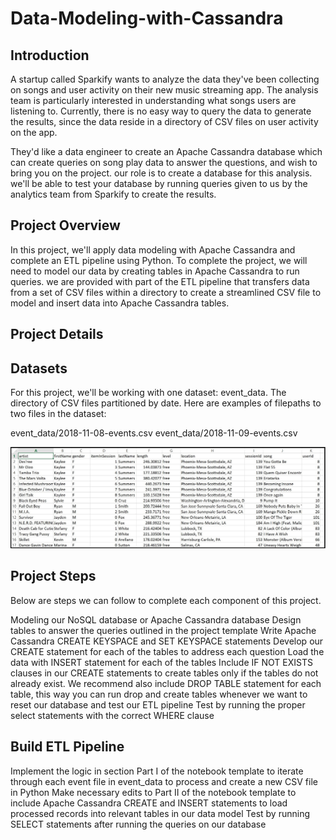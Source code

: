 # Data-Modeling-with-Cassandra

## Introduction
A startup called Sparkify wants to analyze the data they've been collecting on songs and user activity on their new music streaming app.
The analysis team is particularly interested in understanding what songs users are listening to. Currently, there is no easy way to query the data to generate the results,
since the data reside in a directory of CSV files on user activity on the app.

They'd like a data engineer to create an Apache Cassandra database which can create queries on song play data to answer the questions, and wish to bring you on the project.
our role is to create a database for this analysis. we'll be able to test your database by running queries given to us by the analytics team from Sparkify to create the results.


## Project Overview
In this project, we'll apply data modeling with Apache Cassandra and complete an ETL pipeline using Python. To complete the project, we will need to model our data by creating tables in Apache Cassandra to run queries.
we are provided with part of the ETL pipeline that transfers data from a set of CSV files within a directory 
to create a streamlined CSV file to model and insert data into Apache Cassandra tables.

## Project Details

## Datasets
For this project, we'll be working with one dataset: event_data. The directory of CSV files partitioned by date. Here are examples of filepaths to two files in the dataset:

event_data/2018-11-08-events.csv
event_data/2018-11-09-events.csv

![](images/image_event_datafile_new.jpg)


## Project Steps
Below are steps we can follow to complete each component of this project.

Modeling our NoSQL database or Apache Cassandra database
Design tables to answer the queries outlined in the project template
Write Apache Cassandra CREATE KEYSPACE and SET KEYSPACE statements
Develop our CREATE statement for each of the tables to address each question
Load the data with INSERT statement for each of the tables
Include IF NOT EXISTS clauses in our CREATE statements to create tables only if the tables do not already exist.
We recommend also include DROP TABLE statement for each table, this way you can run drop and create tables whenever we want to reset our database and test our ETL pipeline
Test by running the proper select statements with the correct WHERE clause


## Build ETL Pipeline
Implement the logic in section Part I of the notebook template to iterate through each event file in event_data to process and create a new CSV file in Python
Make necessary edits to Part II of the notebook template to include Apache Cassandra CREATE and INSERT statements to load processed records 
into relevant tables in our data model
Test by running SELECT statements after running the queries on our database

